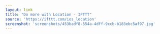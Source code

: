 ```yaml
---
layout: link
title: "Do more with Location - IFTTT"
source: 'https://ifttt.com/ios_location'
screenshot: 'screenshots/453badf8-554a-4dff-9ccb-b183ebc5af97.jpg'
---
```


